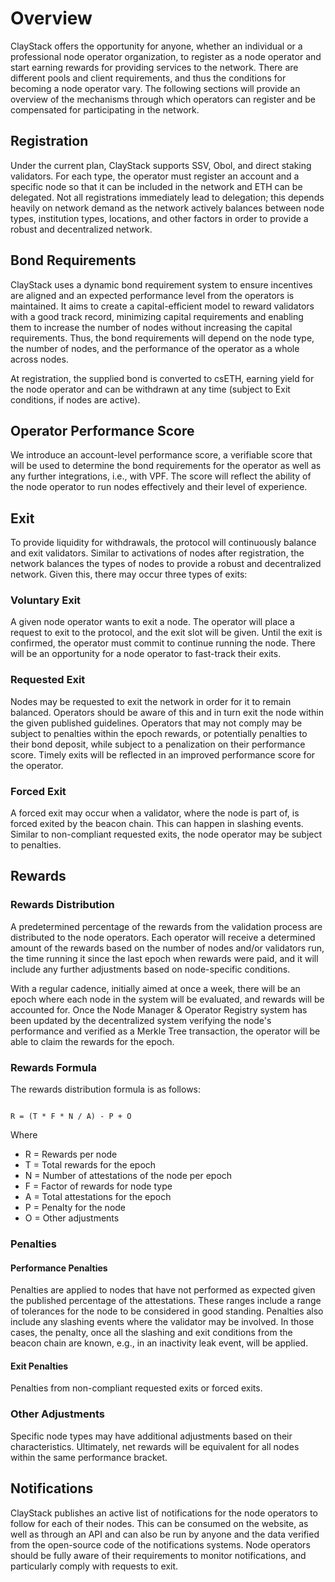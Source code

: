 # Overview

ClayStack offers the opportunity for anyone, whether an individual or a professional node operator organization, to register as a node operator and start earning rewards for providing services to the network. There are different pools and client requirements, and thus the conditions for becoming a node operator vary. The following sections will provide an overview of the mechanisms through which operators can register and be compensated for participating in the network.

## Registration

Under the current plan, ClayStack supports SSV, Obol, and direct staking validators. For each type, the operator must register an account and a specific node so that it can be included in the network and ETH can be delegated. Not all registrations immediately lead to delegation; this depends heavily on network demand as the network actively balances between node types, institution types, locations, and other factors in order to provide a robust and decentralized network.

## Bond Requirements

ClayStack uses a dynamic bond requirement system to ensure incentives are aligned and an expected performance level from the operators is maintained. It aims to create a capital-efficient model to reward validators with a good track record, minimizing capital requirements and enabling them to increase the number of nodes without increasing the capital requirements. Thus, the bond requirements will depend on the node type, the number of nodes, and the performance of the operator as a whole across nodes.

At registration, the supplied bond is converted to csETH, earning yield for the node operator and can be withdrawn at any time (subject to Exit conditions, if nodes are active).


## Operator Performance Score

We introduce an account-level performance score, a verifiable score that will be used to determine the bond requirements for the operator as well as any further integrations, i.e., with VPF. The score will reflect the ability of the node operator to run nodes effectively and their level of experience.


## Exit

To provide liquidity for withdrawals, the protocol will continuously balance and exit validators. Similar to activations of nodes after registration, the network balances the types of nodes to provide a robust and decentralized network. Given this, there may occur three types of exits:



### Voluntary Exit

A given node operator wants to exit a node. The operator will place a request to exit to the protocol, and the exit slot will be given. Until the exit is confirmed, the operator must commit to continue running the node. There will be an opportunity for a node operator to fast-track their exits.



### Requested Exit
Nodes may be requested to exit the network in order for it to remain balanced. Operators should be aware of this and in turn exit the node within the given published guidelines. Operators that may not comply may be subject to penalties within the epoch rewards, or potentially penalties to their bond deposit, while subject to a penalization on their performance score. Timely exits will be reflected in an improved performance score for the operator.


### Forced Exit

A forced exit may occur when a validator, where the node is part of, is forced exited by the beacon chain. This can happen in slashing events. Similar to non-compliant requested exits, the node operator may be subject to penalties.


## Rewards

### Rewards Distribution

A predetermined percentage of the rewards from the validation process are distributed to the node operators. Each operator will receive a determined amount of the rewards based on the number of nodes and/or validators run, the time running it since the last epoch when rewards were paid, and it will include any further adjustments based on node-specific conditions.

With a regular cadence, initially aimed at once a week, there will be an epoch where each node in the system will be evaluated, and rewards will be accounted for. Once the Node Manager & Operator Registry system has been updated by the decentralized system verifying the node's performance and verified as a Merkle Tree transaction, the operator will be able to claim the rewards for the epoch.

### Rewards Formula

The rewards distribution formula is as follows:

```text

R = (T * F * N / A) - P + O

```

Where

- R = Rewards per node
- T = Total rewards for the epoch
- N = Number of attestations of the node per epoch
- F = Factor of rewards for node type
- A = Total attestations for the epoch
- P = Penalty for the node
- O = Other adjustments

### Penalties

#### Performance Penalties

Penalties are applied to nodes that have not performed as expected given the published percentage of the attestations. These ranges include a range of tolerances for the node to be considered in good standing. Penalties also include any slashing events where the validator may be involved. In those cases, the penalty, once all the slashing and exit conditions from the beacon chain are known, e.g., in an inactivity leak event, will be applied.

#### Exit Penalties

Penalties from non-compliant requested exits or forced exits.


### Other Adjustments

Specific node types may have additional adjustments based on their characteristics. Ultimately, net rewards will be equivalent for all nodes within the same performance bracket.

## Notifications

ClayStack publishes an active list of notifications for the node operators to follow for each of their nodes. This can be consumed on the website, as well as through an API and can also be run by anyone and the data verified from the open-source code of the notifications systems. Node operators should be fully aware of their requirements to monitor notifications, and particularly comply with requests to exit.




